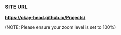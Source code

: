 ### SITE URL



**https://okay-head.github.io/Projects/**

(NOTE: Please ensure your zoom level is set to 100%)